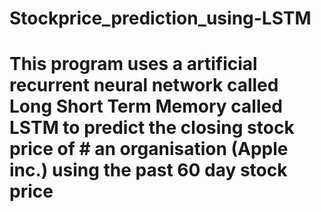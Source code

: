 # Stockprice_prediction_using-LSTM
# This program uses a artificial recurrent neural network called Long Short Term Memory called LSTM to predict the closing stock price of # an organisation (Apple inc.) using the past 60 day stock price
